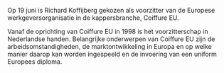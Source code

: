 

Op 19 juni is Richard Koffijberg gekozen als voorzitter van de Europese werkgeversorganisatie in de kappersbranche, Coiffure EU.

Vanaf de oprichting van Coiffure EU in 1998 is het voorzitterschap in Nederlandse handen. Belangrijke onderwerpen van Coiffure EU zijn de arbeidsomstandigheden, de marktontwikkeling in Europa en op welke manier daarop kan worden ingespeeld en de invoering van een uniform Europees diploma.